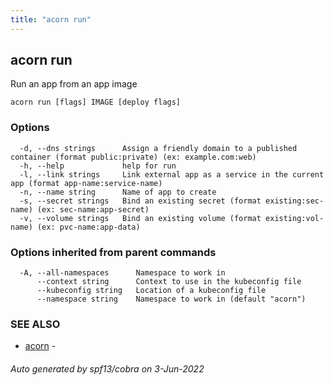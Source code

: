 ```yaml
---
title: "acorn run"
---
```

## acorn run

Run an app from an app image

```
acorn run [flags] IMAGE [deploy flags]
```

### Options

```
  -d, --dns strings      Assign a friendly domain to a published container (format public:private) (ex: example.com:web)
  -h, --help             help for run
  -l, --link strings     Link external app as a service in the current app (format app-name:service-name)
  -n, --name string      Name of app to create
  -s, --secret strings   Bind an existing secret (format existing:sec-name) (ex: sec-name:app-secret)
  -v, --volume strings   Bind an existing volume (format existing:vol-name) (ex: pvc-name:app-data)
```

### Options inherited from parent commands

```
  -A, --all-namespaces      Namespace to work in
      --context string      Context to use in the kubeconfig file
      --kubeconfig string   Location of a kubeconfig file
      --namespace string    Namespace to work in (default "acorn")
```

### SEE ALSO

* [acorn](acorn.md)	 - 

###### Auto generated by spf13/cobra on 3-Jun-2022
